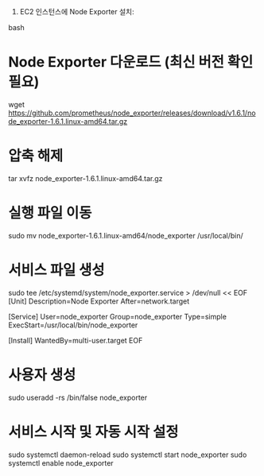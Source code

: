1. EC2 인스턴스에 Node Exporter 설치:

bash
# Node Exporter 다운로드 (최신 버전 확인 필요)
wget https://github.com/prometheus/node_exporter/releases/download/v1.6.1/node_exporter-1.6.1.linux-amd64.tar.gz

# 압축 해제
tar xvfz node_exporter-1.6.1.linux-amd64.tar.gz

# 실행 파일 이동
sudo mv node_exporter-1.6.1.linux-amd64/node_exporter /usr/local/bin/

# 서비스 파일 생성
sudo tee /etc/systemd/system/node_exporter.service > /dev/null << EOF
[Unit]
Description=Node Exporter
After=network.target

[Service]
User=node_exporter
Group=node_exporter
Type=simple
ExecStart=/usr/local/bin/node_exporter

[Install]
WantedBy=multi-user.target
EOF

# 사용자 생성
sudo useradd -rs /bin/false node_exporter

# 서비스 시작 및 자동 시작 설정
sudo systemctl daemon-reload
sudo systemctl start node_exporter
sudo systemctl enable node_exporter